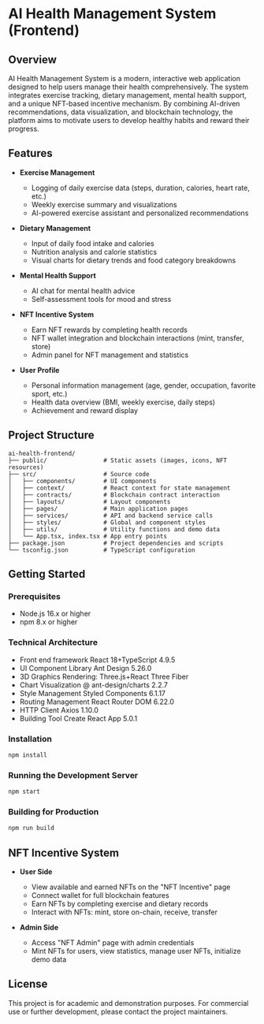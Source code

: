 # AI Health Management System (Frontend)

## Overview

AI Health Management System is a modern, interactive web application designed to help users manage their health comprehensively. The system integrates exercise tracking, dietary management, mental health support, and a unique NFT-based incentive mechanism. By combining AI-driven recommendations, data visualization, and blockchain technology, the platform aims to motivate users to develop healthy habits and reward their progress.

## Features

- **Exercise Management**
  - Logging of daily exercise data (steps, duration, calories, heart rate, etc.)
  - Weekly exercise summary and visualizations
  - AI-powered exercise assistant and personalized recommendations

- **Dietary Management**
  - Input of daily food intake and calories
  - Nutrition analysis and calorie statistics
  - Visual charts for dietary trends and food category breakdowns

- **Mental Health Support**
  - AI chat for mental health advice
  - Self-assessment tools for mood and stress

- **NFT Incentive System**
  - Earn NFT rewards by completing health records
  - NFT wallet integration and blockchain interactions (mint, transfer, store)
  - Admin panel for NFT management and statistics

- **User Profile**
  - Personal information management (age, gender, occupation, favorite sport, etc.)
  - Health data overview (BMI, weekly exercise, daily steps)
  - Achievement and reward display

## Project Structure

```
ai-health-frontend/
├── public/                # Static assets (images, icons, NFT resources)
├── src/                   # Source code
│   ├── components/        # UI components
│   ├── context/           # React context for state management
│   ├── contracts/         # Blockchain contract interaction
│   ├── layouts/           # Layout components
│   ├── pages/             # Main application pages
│   ├── services/          # API and backend service calls
│   ├── styles/            # Global and component styles
│   ├── utils/             # Utility functions and demo data
│   └── App.tsx, index.tsx # App entry points
├── package.json           # Project dependencies and scripts
└── tsconfig.json          # TypeScript configuration
```

## Getting Started

### Prerequisites

- Node.js 16.x or higher
- npm 8.x or higher

### Technical Architecture

- Front end framework React 18+TypeScript 4.9.5
- UI Component Library Ant Design 5.26.0
- 3D Graphics Rendering: Three.js+React Three Fiber
- Chart Visualization @ ant-design/charts 2.2.7
- Style Management Styled Components 6.1.17
- Routing Management React Router DOM 6.22.0
- HTTP Client Axios 1.10.0
- Building Tool Create React App 5.0.1

### Installation

```bash
npm install
```

### Running the Development Server

```bash
npm start
```

### Building for Production

```bash
npm run build
```

## NFT Incentive System

- **User Side**
  - View available and earned NFTs on the "NFT Incentive" page
  - Connect wallet for full blockchain features
  - Earn NFTs by completing exercise and dietary records
  - Interact with NFTs: mint, store on-chain, receive, transfer

- **Admin Side**
  - Access "NFT Admin" page with admin credentials
  - Mint NFTs for users, view statistics, manage user NFTs, initialize demo data


## License

This project is for academic and demonstration purposes. For commercial use or further development, please contact the project maintainers.
